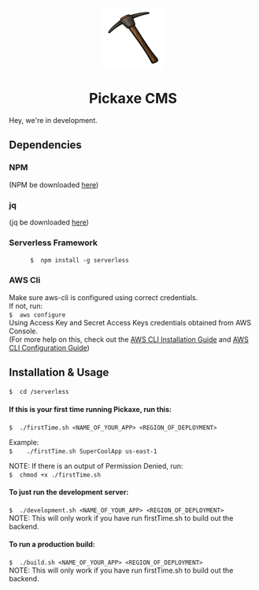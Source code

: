 <!-- Logo -->
<p align="center">
  <a href="">
    <img height="128" width="128" src="https://github.com/PickaxeCMS/pickaxecms/blob/master/pickaxe.png">
  </a>
</p>

<!-- Name -->
<h1 align="center">
  <a>Pickaxe CMS</a>
</h1>

Hey, we're in development.

## Dependencies    

### NPM     
(NPM be downloaded <a href="https://docs.npmjs.com/getting-started/installing-node">here</a>)

### jq         
(jq be downloaded <a href="https://stedolan.github.io/jq/download/">here</a>)     
        
### Serverless Framework    
`     
$  npm install -g serverless`     
  
### AWS Cli      
Make sure aws-cli is configured using correct credentials.    
If not, run:      
`
$  aws configure
`     
Using Access Key and Secret Access Keys credentials obtained from AWS Console.   
(For more help on this, check out the <a href="http://docs.aws.amazon.com/cli/latest/userguide/installing.html">AWS CLI Installation Guide</a> and <a href="http://docs.aws.amazon.com/cli/latest/userguide/cli-chap-getting-started.html#cli-quick-configuration"> AWS CLI Configuration Guide</a>)   


## Installation & Usage

`$  cd /serverless`     
       
         
#### If this is your first time running Pickaxe, run this:            
        
`$  ./firstTime.sh <NAME_OF_YOUR_APP> <REGION_OF_DEPLOYMENT>`
        
         
Example:      
`$    ./firstTime.sh SuperCoolApp us-east-1`    
       
        
NOTE: If there is an output of Permission Denied, run:     
`$  chmod +x ./firstTime.sh`     
      
       
#### To just run the development server:      
       
`$  ./development.sh <NAME_OF_YOUR_APP> <REGION_OF_DEPLOYMENT>`     
NOTE: This will only work if you have run firstTime.sh to build out the backend.
      
    
#### To run a production build:      
       
`$  ./build.sh <NAME_OF_YOUR_APP> <REGION_OF_DEPLOYMENT>`     
NOTE: This will only work if you have run firstTime.sh to build out the backend.
      
